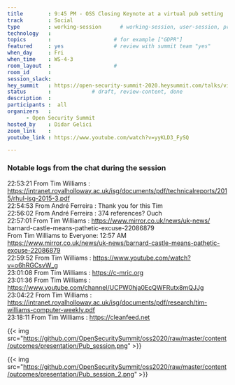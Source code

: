 ```yaml
---
title        : 9:45 PM - OSS Closing Keynote at a virtual pub setting
track        : Social
type         : working-session      # working-session, user-session, product-session
technology   :
topics       :                    # for example ["GDPR"]
featured     : yes                # review with summit team "yes"
when_day     : Fri
when_time    : WS-4-3
room_layout  :                    #
room_id      :
session_slack: 
hey_summit   : https://open-security-summit-2020.heysummit.com/talks/virtual-pub/
status       :             # draft, review-content, done
description  :
participants :  all
organizers   : 
      - Open Security Summit
hosted_by    : Didar Gelici
zoom_link    :
youtube_link : https://www.youtube.com/watch?v=yyKLD3_FySQ

---
```



### Notable logs from the chat during the session

22:53:21	 From Tim Williams : https://intranet.royalholloway.ac.uk/isg/documents/pdf/technicalreports/2015/rhul-isg-2015-3.pdf  \
22:54:53	 From André Ferreira : Thank you for this Tim   \
22:56:02	 From André Ferreira : 374 references? Ouch   \
22:57:01	 From Tim Williams : https://www.mirror.co.uk/news/uk-news/   barnard-castle-means-pathetic-excuse-22086879   \
From Tim Williams to Everyone:  12:57 AM  
https://www.mirror.co.uk/news/uk-news/barnard-castle-means-pathetic-excuse-22086879   \
22:59:52	 From Tim Williams : https://www.youtube.com/watch?v=o6hRGCsvW_g    \
23:01:08	 From Tim Williams : https://c-mric.org   \
23:01:36	 From Tim Williams : https://www.youtube.com/channel/UCPW0hja0EcQWFRutx8mQJJg \
23:04:22	 From Tim Williams : https://intranet.royalholloway.ac.uk/isg/documents/pdf/research/tim-williams-computer-weekly.pdf    \
23:18:11	 From Tim Williams : https://cleanfeed.net


{{< img src="https://github.com/OpenSecuritySummit/oss2020/raw/master/content/outcomes/presentation/Pub_session.png" >}}

{{< img src="https://github.com/OpenSecuritySummit/oss2020/raw/master/content/outcomes/presentation/Pub_session_2.png" >}}